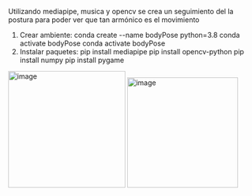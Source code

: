 Utilizando mediapipe, musica y opencv se crea un seguimiento del la postura para poder ver que tan armónico es el movimiento

1. Crear ambiente:
  conda create --name bodyPose python=3.8
  conda activate bodyPose
  conda activate bodyPose
3. Instalar paquetes:
  pip install mediapipe 
  pip install opencv-python 
  pip install numpy
  pip install pygame


<img width="237" alt="image" src="https://github.com/user-attachments/assets/fbe80d9b-3656-453d-93db-6f6a1425a4d8">

<img width="224" alt="image" src="https://github.com/user-attachments/assets/38d45a98-6431-4ac4-8f09-687774cfc71a">


